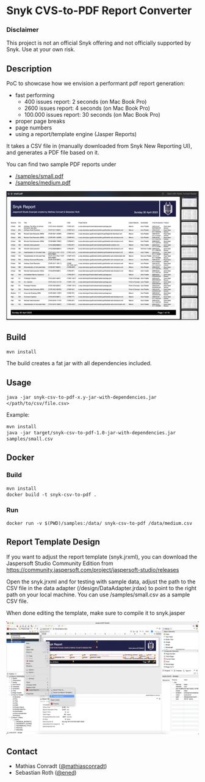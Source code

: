 # Snyk CVS-to-PDF Report Converter

### Disclaimer

This project is not an official Snyk offering and not officially supported by Snyk.
Use at your own risk.

## Description 

PoC to showcase how we envision a performant pdf report generation:
- fast performing 
  - 400 issues report: 2 seconds (on Mac Book Pro)
  - 2600 issues report: 4 seconds (on Mac Book Pro)
  - 100.000 issues report: 30 seconds (on Mac Book Pro)
- proper page breaks
- page numbers
- using a report/template engine (Jasper Reports)

It takes a CSV file in (manually downloaded from Snyk New Reporting UI), and generates a PDF file based on it.

You can find two sample PDF reports under
- [/samples/small.pdf](/samples/small.pdf)
- [/samples/medium.pdf](/samples/medium.pdf)


![sample pdf](docs/small-pdf.png "Sample PDF")

## Build
```
mvn install
```

The build creates a fat jar with all dependencies included.

## Usage
```
java -jar snyk-csv-to-pdf-x.y-jar-with-dependencies.jar </path/to/csv/file.csv>
```

Example:
```
mvn install
java -jar target/snyk-csv-to-pdf-1.0-jar-with-dependencies.jar samples/small.csv
```

## Docker

### Build
```
mvn install
docker build -t snyk-csv-to-pdf .
```

### Run
```
docker run -v $(PWD)/samples:/data/ snyk-csv-to-pdf /data/medium.csv
```

## Report Template Design

If you want to adjust the report template (snyk.jrxml), you can download the Jaspersoft Studio Community Edition from https://community.jaspersoft.com/project/jaspersoft-studio/releases

Open the snyk.jrxml and for testing with sample data, adjust the path to the CSV file in the data adapter (/design/DataAdapter.jrdax) to point to the right path on your local machine.
You can use /samples/small.csv as a sample CSV file.

When done editing the template, make sure to compile it to snyk.jasper

![compiling](docs/jasperstudio1.png "Compiling from .jrxml to .jasper")

## Contact

- Mathias Conradt ([@mathiasconradt](https://github.com/mathiasconradt))
- Sebastian Roth ([@ened](https://github.com/ened))